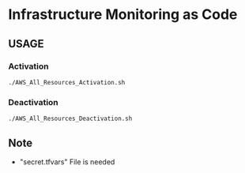 # Infrastructure Monitoring as Code


## USAGE

### Activation
`./AWS_All_Resources_Activation.sh`

### Deactivation
`./AWS_All_Resources_Deactivation.sh`

## Note

- "secret.tfvars" File is needed
